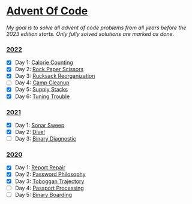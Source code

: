 # [Advent Of Code](https://adventofcode.com/)

_My goal is to solve all advent of code problems from all years before the 2023 edition starts. Only fully solved solutions are marked as done._

### [2022](https://adventofcode.com/)
- [x] Day 1: [Calorie Counting](https://adventofcode.com/2022/day/1)
- [x] Day 2: [Rock Paper Scissors](https://adventofcode.com/2022/day/2)
- [x] Day 3: [Rucksack Reorganization](https://adventofcode.com/2022/day/3)
- [ ] Day 4: [Camp Cleanup](https://adventofcode.com/2022/day/4)
- [x] Day 5: [Supply Stacks](https://adventofcode.com/2022/day/5)
- [x] Day 6: [Tuning Trouble](https://adventofcode.com/2022/day/6)
### [2021](https://adventofcode.com/2021)
- [x] Day 1: [Sonar Sweep](https://adventofcode.com/2021/day/1)
- [x] Day 2: [Dive!](https://adventofcode.com/2021/day/2)
- [ ] Day 3: [Binary Diagnostic](https://adventofcode.com/2021/day/3)
### [2020](https://adventofcode.com/2020)
- [x] Day 1: [Report Repair](https://adventofcode.com/2020/day/1)
- [x] Day 2: [Password Philosophy](https://adventofcode.com/2020/day/2)
- [x] Day 3: [Toboggan Trajectory](https://adventofcode.com/2020/day/3)
- [ ] Day 4: [Passport Processing](https://adventofcode.com/2020/day/4)
- [ ] Day 5: [Binary Boarding](https://adventofcode.com/2021/2020/5)
